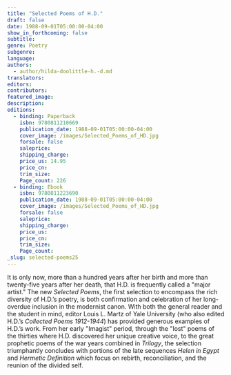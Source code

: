 ```yaml
---
title: "Selected Poems of H.D."
draft: false
date: 1988-09-01T05:00:00-04:00
show_in_forthcoming: false
subtitle:
genre: Poetry
subgenre:
language:
authors:
  - author/hilda-doolittle-h.-d.md
translators:
editors:
contributors:
featured_image:
description:
editions:
  - binding: Paperback
    isbn: 9780811210669
    publication_date: 1988-09-01T05:00:00-04:00
    cover_image: /images/Selected_Poems_of_HD.jpg
    forsale: false
    saleprice:
    shipping_charge:
    price_us: 14.95
    price_cn:
    trim_size:
    Page_count: 226
  - binding: Ebook
    isbn: 9780811223690
    publication_date: 1988-09-01T05:00:00-04:00
    cover_image: /images/Selected_Poems_of_HD.jpg
    forsale: false
    saleprice:
    shipping_charge:
    price_us:
    price_cn:
    trim_size:
    Page_count:
_slug: selected-poems25
---
```


It is only now, more than a hundred years after her birth and more than twenty-five years after her death, that H.D. is frequently called a "major artist." The new _Selected Poems_, the first selection to encompass the rich diversity of H.D.’s poetry, is both confirmation and celebration of her long-overdue inclusion in the modernist canon. With both the general reader and the student in mind, editor Louis L. Martz of Yale University (who also edited H.D.’s _Collected Poems 1912-1944_) has provided generous examples of H.D.’s work. From her early "Imagist" period, through the "lost" poems of the thirties where H.D. discovered her unique creative voice, to the great prophetic poems of the war years combined in _Trilogy_, the selection triumphantly concludes with portions of the late sequences _Helen in Egypt_ and _Hermetic Definition_ which focus on rebirth, reconciliation, and the reunion of the divided self.

